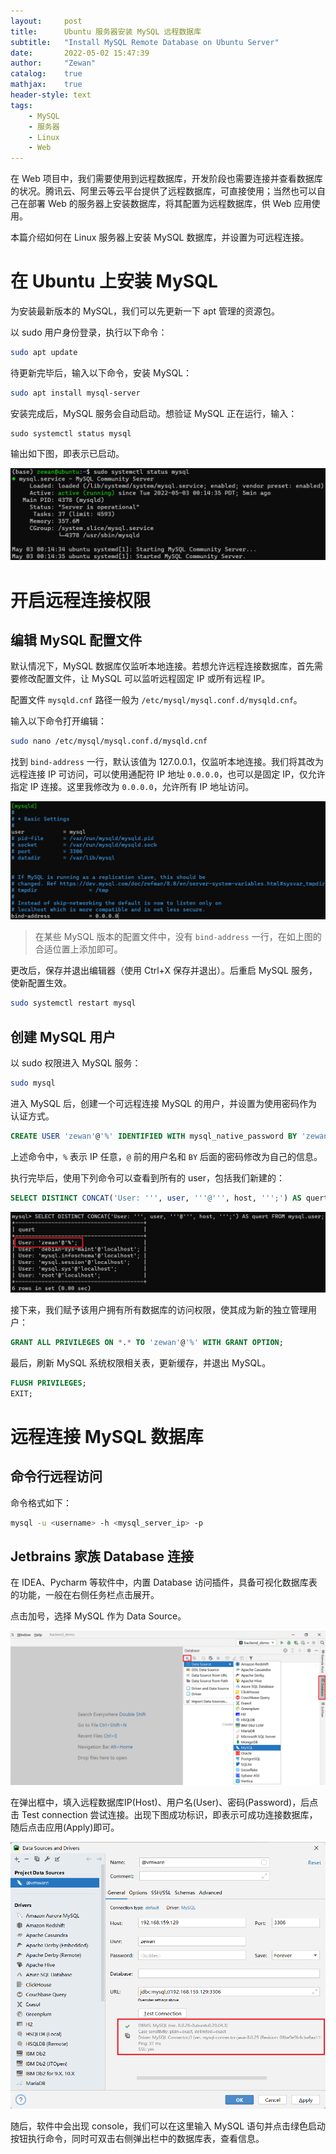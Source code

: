 ```yaml
---
layout:     post
title:      Ubuntu 服务器安装 MySQL 远程数据库
subtitle:   "Install MySQL Remote Database on Ubuntu Server"
date:       2022-05-02 15:47:39
author:     "Zewan"
catalog:    true
mathjax:    true
header-style: text
tags:
    - MySQL
    - 服务器
    - Linux
    - Web
---
```


在 Web 项目中，我们需要使用到远程数据库，开发阶段也需要连接并查看数据库的状况。腾讯云、阿里云等云平台提供了远程数据库，可直接使用；当然也可以自己在部署 Web 的服务器上安装数据库，将其配置为远程数据库，供 Web 应用使用。

本篇介绍如何在 Linux 服务器上安装 MySQL 数据库，并设置为可远程连接。

# 在 Ubuntu 上安装 MySQL

为安装最新版本的 MySQL，我们可以先更新一下 apt 管理的资源包。

以 sudo 用户身份登录，执行以下命令：

```bash
sudo apt update
```

待更新完毕后，输入以下命令，安装 MySQL：

```bash
sudo apt install mysql-server
```

安装完成后，MySQL 服务会自动启动。想验证 MySQL 正在运行，输入：

```
sudo systemctl status mysql
```

输出如下图，即表示已启动。

![MySQL已启动](/img/in-post/post-ubuntu-mysql/mysql-running.png)

# 开启远程连接权限

## 编辑 MySQL 配置文件

默认情况下，MySQL 数据库仅监听本地连接。若想允许远程连接数据库，首先需要修改配置文件，让 MySQL 可以监听远程固定 IP 或所有远程 IP。

配置文件 `mysqld.cnf` 路径一般为 `/etc/mysql/mysql.conf.d/mysqld.cnf`。

输入以下命令打开编辑：

```bash
sudo nano /etc/mysql/mysql.conf.d/mysqld.cnf
```

找到 `bind-address` 一行，默认该值为 127.0.0.1，仅监听本地连接。我们将其改为远程连接 IP 可访问，可以使用通配符 IP 地址 `0.0.0.0`，也可以是固定 IP，仅允许指定 IP 连接。这里我修改为 `0.0.0.0`，允许所有 IP 地址访问。

![mysqld.cnf](/img/in-post/post-ubuntu-mysql/mysqld_cnf.png)

> 在某些 MySQL 版本的配置文件中，没有 `bind-address` 一行，在如上图的合适位置上添加即可。

更改后，保存并退出编辑器（使用 Ctrl+X 保存并退出）。后重启 MySQL 服务，使新配置生效。

```bash
sudo systemctl restart mysql
```

## 创建 MySQL 用户

以 sudo 权限进入 MySQL 服务：

```bash
sudo mysql
```

进入 MySQL 后，创建一个可远程连接 MySQL 的用户，并设置为使用密码作为认证方式。

```sql
CREATE USER 'zewan'@'%' IDENTIFIED WITH mysql_native_password BY 'zewan1234';
```

上述命令中，`%` 表示 IP 任意，`@` 前的用户名和 `BY` 后面的密码修改为自己的信息。

执行完毕后，使用下列命令可以查看到所有的 user，包括我们新建的：

```sql
SELECT DISTINCT CONCAT('User: ''', user, '''@''', host, ''';') AS quert FROM mysql.user;
```

![mysql_users](/img/in-post/post-ubuntu-mysql/mysql-users.png)

接下来，我们赋予该用户拥有所有数据库的访问权限，使其成为新的独立管理用户：

```sql
GRANT ALL PRIVILEGES ON *.* TO 'zewan'@'%' WITH GRANT OPTION;
```

最后，刷新 MySQL 系统权限相关表，更新缓存，并退出 MySQL。

```sql
FLUSH PRIVILEGES;
EXIT;
```

# 远程连接 MySQL 数据库

## 命令行远程访问

命令格式如下：

```bash
mysql -u <username> -h <mysql_server_ip> -p
```

## Jetbrains 家族 Database 连接

在 IDEA、Pycharm 等软件中，内置 Database 访问插件，具备可视化数据库表的功能，一般在右侧任务栏点击展开。

点击加号，选择 MySQL 作为 Data Source。

![pycharm-database](/img/in-post/post-ubuntu-mysql/pycharm-database.png)

在弹出框中，填入远程数据库IP(Host)、用户名(User)、密码(Password)，后点击 Test connection 尝试连接。出现下图成功标识，即表示可成功连接数据库，随后点击应用(Apply)即可。

![pycharm-success](/img/in-post/post-ubuntu-mysql/pycharm-success.png)

随后，软件中会出现 console，我们可以在这里输入 MySQL 语句并点击绿色启动按钮执行命令，同时可双击右侧弹出栏中的数据库表，查看信息。